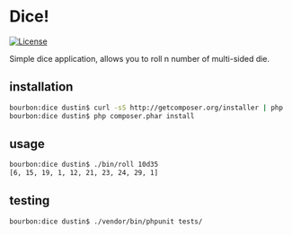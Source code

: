 Dice!
=======
[![License](https://img.shields.io/badge/license-MIT-blue.svg)](https://raw.githubusercontent.com/dustinmoorman/dice/master/LICENSE)

Simple dice application, allows you to roll n number of multi-sided die.

## installation
```bash
bourbon:dice dustin$ curl -sS http://getcomposer.org/installer | php
bourbon:dice dustin$ php composer.phar install
```

## usage
```bash
bourbon:dice dustin$ ./bin/roll 10d35
[6, 15, 19, 1, 12, 21, 23, 24, 29, 1]
```

## testing
```bash
bourbon:dice dustin$ ./vendor/bin/phpunit tests/
```

